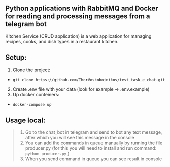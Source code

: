 ## Python applications with RabbitMQ and Docker for reading and processing messages from a telegram bot

Kitchen Service (CRUD application) is a web application for managing recipes, 
cooks, and dish types in a restaurant kitchen.


## Setup:

1. Clone the project:
+ ```git clone https://github.com/IhorVoskoboinikov/test_task_e_chat.git```
2. Create .env file with your data (look for example -> .env.example)
3. Up docker conteiners:
+ ```docker-compose up```


## Usage local:

> 1. Go to the chat_bot in telegram and send to bot any text message, after which you will see this message in the console
> 2. You can add the commands in queue manually by running the file producer.py 
(for this you will need to install and run command: ```python producer.py``` )
> 3. When you send command in queue you can see result in console


